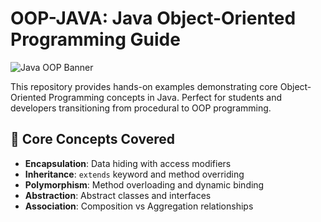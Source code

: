 # OOP-JAVA: Java Object-Oriented Programming Guide

![Java OOP Banner]([https://via.placeholder.com/800x200/4F46E5/FFFFFF?text=Java+Object-Oriented+Programming](https://media.istockphoto.com/id/1334767642/vector/flat-design-with-people-oop-object-oriented-programming-acronym.jpg?s=612x612&w=0&k=20&c=PB1rS9AnL-7OUbSxrLxQHMiLJEAjXt8d5B5H7bIe5Bg=))

This repository provides hands-on examples demonstrating core Object-Oriented Programming concepts in Java. Perfect for students and developers transitioning from procedural to OOP programming.

## 🧠 Core Concepts Covered
- **Encapsulation**: Data hiding with access modifiers
- **Inheritance**: `extends` keyword and method overriding
- **Polymorphism**: Method overloading and dynamic binding
- **Abstraction**: Abstract classes and interfaces
- **Association**: Composition vs Aggregation relationships

